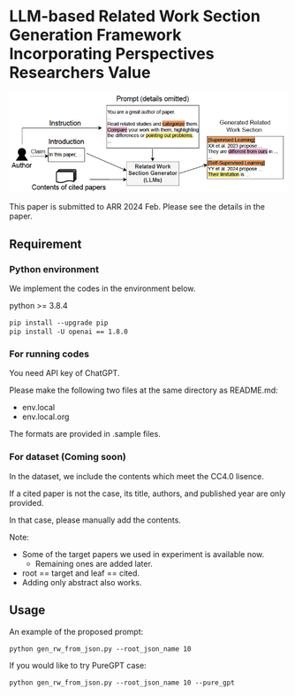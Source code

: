 # LLM-based Related Work Section Generation Framework Incorporating Perspectives Researchers Value 

![overview](figures/overview.png)

This paper is submitted to ARR 2024 Feb.
Please see the details in the paper.

## Requirement 

### Python environment
We implement the codes in the environment below.

python >= 3.8.4    

    pip install --upgrade pip
    pip install -U openai == 1.8.0


### For running codes
You need API key of ChatGPT.

Please make the following two files at the same directory as README.md:

- env.local
- env.local.org

The formats are provided in .sample files.

### For dataset (Coming soon)
In the dataset, we include the contents which meet the CC4.0 lisence.

If a cited paper is not the case, its title, authors, and published year are only provided.

In that case, please manually add the contents.


Note: 

- Some of the target papers we used in experiment is available now.
  - Remaining ones are added later.
- root == target and leaf == cited.
- Adding only abstract also works.

## Usage

An example of the proposed prompt:

    python gen_rw_from_json.py --root_json_name 10

If you would like to try PureGPT case:

    python gen_rw_from_json.py --root_json_name 10 --pure_gpt
    
